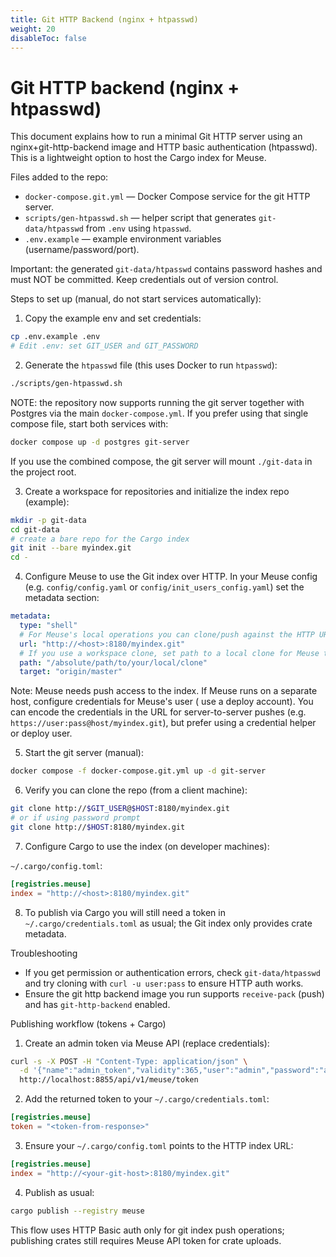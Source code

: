```yaml
---
title: Git HTTP Backend (nginx + htpasswd)
weight: 20
disableToc: false
---
```


# Git HTTP backend (nginx + htpasswd)

This document explains how to run a minimal Git HTTP server using an nginx+git-http-backend image and HTTP basic
authentication (htpasswd). This is a lightweight option to host the Cargo index for Meuse.

Files added to the repo:

- `docker-compose.git.yml` — Docker Compose service for the git HTTP server.
- `scripts/gen-htpasswd.sh` — helper script that generates `git-data/htpasswd` from `.env` using `htpasswd`.
- `.env.example` — example environment variables (username/password/port).

Important: the generated `git-data/htpasswd` contains password hashes and must NOT be committed. Keep credentials out of
version control.

Steps to set up (manual, do not start services automatically):

1. Copy the example env and set credentials:

```bash
cp .env.example .env
# Edit .env: set GIT_USER and GIT_PASSWORD
```

2. Generate the `htpasswd` file (this uses Docker to run `htpasswd`):

```bash
./scripts/gen-htpasswd.sh
```

NOTE: the repository now supports running the git server together with Postgres via the main
`docker-compose.yml`. If you prefer using that single compose file, start both services with:

```bash
docker compose up -d postgres git-server
```

If you use the combined compose, the git server will mount `./git-data` in the project root.

3. Create a workspace for repositories and initialize the index repo (example):

```bash
mkdir -p git-data
cd git-data
# create a bare repo for the Cargo index
git init --bare myindex.git
cd -
```

4. Configure Meuse to use the Git index over HTTP. In your Meuse config (e.g. `config/config.yaml` or
   `config/init_users_config.yaml`) set the metadata section:

```yaml
metadata:
  type: "shell"
  # For Meuse's local operations you can clone/push against the HTTP URL below
  url: "http://<host>:8180/myindex.git"
  # If you use a workspace clone, set path to a local clone for Meuse to operate on
  path: "/absolute/path/to/your/local/clone"
  target: "origin/master"
```

Note: Meuse needs push access to the index. If Meuse runs on a separate host, configure credentials for Meuse's user (
use a deploy account). You can encode the credentials in the URL for server-to-server pushes (e.g.
`https://user:pass@host/myindex.git`), but prefer using a credential helper or deploy user.

5. Start the git server (manual):

```bash
docker compose -f docker-compose.git.yml up -d git-server
```

6. Verify you can clone the repo (from a client machine):

```bash
git clone http://$GIT_USER@$HOST:8180/myindex.git
# or if using password prompt
git clone http://$HOST:8180/myindex.git
```

7. Configure Cargo to use the index (on developer machines):

`~/.cargo/config.toml`:

```toml
[registries.meuse]
index = "http://<host>:8180/myindex.git"
```

8. To publish via Cargo you will still need a token in `~/.cargo/credentials.toml` as usual; the Git index only provides
   crate metadata.

Troubleshooting

- If you get permission or authentication errors, check `git-data/htpasswd` and try cloning with `curl -u user:pass` to
  ensure HTTP auth works.
- Ensure the git http backend image you run supports `receive-pack` (push) and has `git-http-backend` enabled.

Publishing workflow (tokens + Cargo)

1. Create an admin token via Meuse API (replace credentials):

```bash
curl -s -X POST -H "Content-Type: application/json" \
  -d '{"name":"admin_token","validity":365,"user":"admin","password":"admin_password"}' \
  http://localhost:8855/api/v1/meuse/token
```

2. Add the returned token to your `~/.cargo/credentials.toml`:

```toml
[registries.meuse]
token = "<token-from-response>"
```

3. Ensure your `~/.cargo/config.toml` points to the HTTP index URL:

```toml
[registries.meuse]
index = "http://<your-git-host>:8180/myindex.git"
```

4. Publish as usual:

```bash
cargo publish --registry meuse
```

This flow uses HTTP Basic auth only for git index push operations; publishing crates still requires Meuse API token for
crate uploads.

